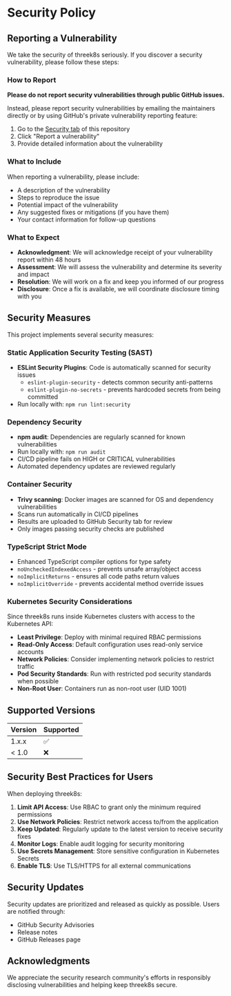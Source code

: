 # Security Policy

## Reporting a Vulnerability

We take the security of threek8s seriously. If you discover a security vulnerability, please follow these steps:

### How to Report

**Please do not report security vulnerabilities through public GitHub issues.**

Instead, please report security vulnerabilities by emailing the maintainers directly or by using GitHub's private vulnerability reporting feature:

1. Go to the [Security tab](../../security/advisories/new) of this repository
2. Click "Report a vulnerability"
3. Provide detailed information about the vulnerability

### What to Include

When reporting a vulnerability, please include:

- A description of the vulnerability
- Steps to reproduce the issue
- Potential impact of the vulnerability
- Any suggested fixes or mitigations (if you have them)
- Your contact information for follow-up questions

### What to Expect

- **Acknowledgment**: We will acknowledge receipt of your vulnerability report within 48 hours
- **Assessment**: We will assess the vulnerability and determine its severity and impact
- **Resolution**: We will work on a fix and keep you informed of our progress
- **Disclosure**: Once a fix is available, we will coordinate disclosure timing with you

## Security Measures

This project implements several security measures:

### Static Application Security Testing (SAST)
- **ESLint Security Plugins**: Code is automatically scanned for security issues
  - `eslint-plugin-security` - detects common security anti-patterns
  - `eslint-plugin-no-secrets` - prevents hardcoded secrets from being committed
- Run locally with: `npm run lint:security`

### Dependency Security
- **npm audit**: Dependencies are regularly scanned for known vulnerabilities
- Run locally with: `npm run audit`
- CI/CD pipeline fails on HIGH or CRITICAL vulnerabilities
- Automated dependency updates are reviewed regularly

### Container Security
- **Trivy scanning**: Docker images are scanned for OS and dependency vulnerabilities
- Scans run automatically in CI/CD pipelines
- Results are uploaded to GitHub Security tab for review
- Only images passing security checks are published

### TypeScript Strict Mode
- Enhanced TypeScript compiler options for type safety
- `noUncheckedIndexedAccess` - prevents unsafe array/object access
- `noImplicitReturns` - ensures all code paths return values
- `noImplicitOverride` - prevents accidental method override issues

### Kubernetes Security Considerations

Since threek8s runs inside Kubernetes clusters with access to the Kubernetes API:

- **Least Privilege**: Deploy with minimal required RBAC permissions
- **Read-Only Access**: Default configuration uses read-only service accounts
- **Network Policies**: Consider implementing network policies to restrict traffic
- **Pod Security Standards**: Run with restricted pod security standards when possible
- **Non-Root User**: Containers run as non-root user (UID 1001)

## Supported Versions

| Version | Supported          |
| ------- | ------------------ |
| 1.x.x   | :white_check_mark: |
| < 1.0   | :x:                |

## Security Best Practices for Users

When deploying threek8s:

1. **Limit API Access**: Use RBAC to grant only the minimum required permissions
2. **Use Network Policies**: Restrict network access to/from the application
3. **Keep Updated**: Regularly update to the latest version to receive security fixes
4. **Monitor Logs**: Enable audit logging for security monitoring
5. **Use Secrets Management**: Store sensitive configuration in Kubernetes Secrets
6. **Enable TLS**: Use TLS/HTTPS for all external communications

## Security Updates

Security updates are prioritized and released as quickly as possible. Users are notified through:

- GitHub Security Advisories
- Release notes
- GitHub Releases page

## Acknowledgments

We appreciate the security research community's efforts in responsibly disclosing vulnerabilities and helping keep threek8s secure.